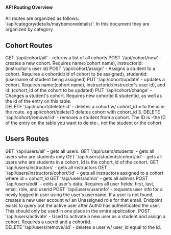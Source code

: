 #### API Routing Overview

All routes are organized as follows: '/api/category/details/maybemoredetails/'.   In this document they are organized by category

## Cohort Routes

GET '/api/cohort/all' - returns a list of all cohorts
POST '/api/cohort/new' - creates a new cohort.  Requires name:(cohort name), instructorid:(instructor's user id)
POST '/api/cohort/assign' - Assigns a student to a cohort.  Requires a cohortid:(id of cohort to be assigned), studentid:(username of student being assigned)
PUT '/api/cohort/update' - updates a cohort.  Requires name:(cohort name), instructorid:(instructor's user id), and id: (cohort_id of the cohort to be updated)
PUT '/api/cohort/change' - Changes a student's cohort.  Requires new cohortid & studentid, as well as the id of the entry on this table.  
DELETE '/api/cohort/delete/:id' - deletes a cohort w/ cohort_id = to the id in the route. eg api/cohort/delete/3 deletes cohort with cohort_id 3.
DELETE '/api/cohort/remove/:id' - removes a student from a cohort.  The ID is -the ID of the entry on the table you want to delete-, not the student or the cohort.

## Users Routes

GET '/api/users/all' - gets all users.
GET '/api/users/students' - gets all users who are students only
GET '/api/users/students/cohort/:id' - gets all users who are students in a cohort.  Id is the cohort_id of the cohort.
GET '/api/users/instructors' - gets all instructors
GET '/api/users/instructors/cohort/:id' - gets all instructors assigned to a cohort where id = cohort_id
GET '/api/users/admin' - gets all admins
POST '/api/users/edit' - edits a user's data.  Requires all user fields: first, last, email, role, and userid
POST '/api/users/userinfo' - requests user info for a newly logged in user using the user's username.  If a user is not found, creates a new user account w/ an Unassigned role for that email.  Endpoint exists to query out the active user after Auth0 has authenticated the user.   This should only be used in one place in the entire application.
POST '/api/users/activate' - Used to activate a new user as a student and assign a cohort.  Requires a userid and a cohortid.   
DELETE '/api/users/remove/:id' - deletes a user w/ user_id equal to the id.

##